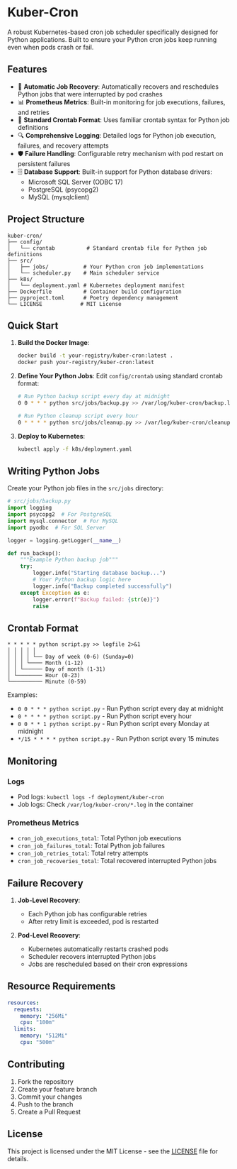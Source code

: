 # Kuber-Cron

A robust Kubernetes-based cron job scheduler specifically designed for Python applications. Built to ensure your Python cron jobs keep running even when pods crash or fail.

## Features

- 🔄 **Automatic Job Recovery**: Automatically recovers and reschedules Python jobs that were interrupted by pod crashes
- 📊 **Prometheus Metrics**: Built-in monitoring for job executions, failures, and retries
- 📝 **Standard Crontab Format**: Uses familiar crontab syntax for Python job definitions
- 🔍 **Comprehensive Logging**: Detailed logs for Python job execution, failures, and recovery attempts
- 🛡️ **Failure Handling**: Configurable retry mechanism with pod restart on persistent failures
- 🗄️ **Database Support**: Built-in support for Python database drivers:
  - Microsoft SQL Server (ODBC 17)
  - PostgreSQL (psycopg2)
  - MySQL (mysqlclient)

## Project Structure

```
kuber-cron/
├── config/
│   └── crontab          # Standard crontab file for Python job definitions
├── src/
│   ├── jobs/           # Your Python cron job implementations
│   └── scheduler.py    # Main scheduler service
├── k8s/
│   └── deployment.yaml # Kubernetes deployment manifest
├── Dockerfile          # Container build configuration
├── pyproject.toml      # Poetry dependency management
└── LICENSE            # MIT License
```

## Quick Start

1. **Build the Docker Image**:
   ```bash
   docker build -t your-registry/kuber-cron:latest .
   docker push your-registry/kuber-cron:latest
   ```

2. **Define Your Python Jobs**:
   Edit `config/crontab` using standard crontab format:
   ```bash
   # Run Python backup script every day at midnight
   0 0 * * * python src/jobs/backup.py >> /var/log/kuber-cron/backup.log 2>&1

   # Run Python cleanup script every hour
   0 * * * * python src/jobs/cleanup.py >> /var/log/kuber-cron/cleanup.log 2>&1
   ```

3. **Deploy to Kubernetes**:
   ```bash
   kubectl apply -f k8s/deployment.yaml
   ```

## Writing Python Jobs

Create your Python job files in the `src/jobs` directory:

```python
# src/jobs/backup.py
import logging
import psycopg2  # For PostgreSQL
import mysql.connector  # For MySQL
import pyodbc  # For SQL Server

logger = logging.getLogger(__name__)

def run_backup():
    """Example Python backup job"""
    try:
        logger.info("Starting database backup...")
        # Your Python backup logic here
        logger.info("Backup completed successfully")
    except Exception as e:
        logger.error(f"Backup failed: {str(e)}")
        raise
```

## Crontab Format

```
* * * * * python script.py >> logfile 2>&1
│ │ │ │ │
│ │ │ │ └── Day of week (0-6) (Sunday=0)
│ │ │ └──── Month (1-12)
│ │ └────── Day of month (1-31)
│ └──────── Hour (0-23)
└────────── Minute (0-59)
```

Examples:
- `0 0 * * * python script.py` - Run Python script every day at midnight
- `0 * * * * python script.py` - Run Python script every hour
- `0 0 * * 1 python script.py` - Run Python script every Monday at midnight
- `*/15 * * * * python script.py` - Run Python script every 15 minutes

## Monitoring

### Logs
- Pod logs: `kubectl logs -f deployment/kuber-cron`
- Job logs: Check `/var/log/kuber-cron/*.log` in the container

### Prometheus Metrics
- `cron_job_executions_total`: Total Python job executions
- `cron_job_failures_total`: Total Python job failures
- `cron_job_retries_total`: Total retry attempts
- `cron_job_recoveries_total`: Total recovered interrupted Python jobs

## Failure Recovery

1. **Job-Level Recovery**:
   - Each Python job has configurable retries
   - After retry limit is exceeded, pod is restarted

2. **Pod-Level Recovery**:
   - Kubernetes automatically restarts crashed pods
   - Scheduler recovers interrupted Python jobs
   - Jobs are rescheduled based on their cron expressions

## Resource Requirements

```yaml
resources:
  requests:
    memory: "256Mi"
    cpu: "100m"
  limits:
    memory: "512Mi"
    cpu: "500m"
```

## Contributing

1. Fork the repository
2. Create your feature branch
3. Commit your changes
4. Push to the branch
5. Create a Pull Request

## License

This project is licensed under the MIT License - see the [LICENSE](LICENSE) file for details.
